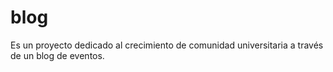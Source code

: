 # blog
Es un proyecto dedicado al crecimiento de comunidad universitaria a través de un blog de eventos.
